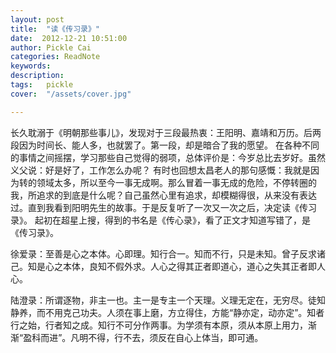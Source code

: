 ```yaml
---
layout: post  
title:  "读《传习录》"
date:  2012-12-21 10:51:00
author: Pickle Cai  
categories: ReadNote  
keywords: 
description:   
tags:	pickle   
cover:  "/assets/cover.jpg"  

---
```


 长久耽溺于《明朝那些事儿》，发现对于三段最热衷：王阳明、嘉靖和万历。后两段因为时间长、能人多，也就罢了。第一段，却是暗合了我的愿望。 在各种不同的事情之间摇摆，学习那些自己觉得的弱项，总体评价是：今岁总比去岁好。虽然义父说：好是好了，工作怎么办呢？ 有时也回想太昌老人的那句感慨：我就是因为转的领域太多，所以至今一事无成啊。那么冒着一事无成的危险，不停转圈的我，所追求的到底是什么呢？自己虽然心里有追求，却模糊得很，从来没有表达过。直到我看到阳明先生的故事。于是反复听了一次又一次之后，决定读《传习录》。 起初在超星上搜，得到的书名是《传心录》，看了正文才知道写错了，是《传习录》。

徐爱录：至善是心之本体。心即理。知行合一。知而不行，只是未知。曾子反求诸己。知是心之本体，良知不假外求。人心之得其正者即道心，道心之失其正者即人心。

陆澄录：所谓逐物，非主一也。主一是专主一个天理。义理无定在，无穷尽。徒知静养，而不用克己功夫。人须在事上磨，方立得住，方能“静亦定，动亦定”。知者行之始，行者知之成。知行不可分作两事。为学须有本原，须从本原上用力，渐渐“盈科而进”。凡明不得，行不去，须反在自心上体当，即可通。																		

		    


